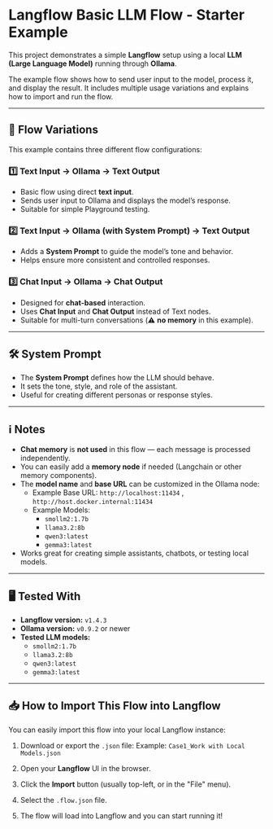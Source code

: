 # Langflow Basic LLM Flow - Starter Example

This project demonstrates a simple **Langflow** setup using a local **LLM (Large Language Model)** running through **Ollama**.

The example flow shows how to send user input to the model, process it, and display the result.
It includes multiple usage variations and explains how to import and run the flow.

---

## 🚀 Flow Variations

This example contains three different flow configurations:

### 1️⃣ **Text Input → Ollama → Text Output**

- Basic flow using direct **text input**.
- Sends user input to Ollama and displays the model’s response.
- Suitable for simple Playground testing.

### 2️⃣ **Text Input → Ollama (with System Prompt) → Text Output**

- Adds a **System Prompt** to guide the model’s tone and behavior.
- Helps ensure more consistent and controlled responses.

### 3️⃣ **Chat Input → Ollama → Chat Output**

- Designed for **chat-based** interaction.
- Uses **Chat Input** and **Chat Output** instead of Text nodes.
- Suitable for multi-turn conversations (⚠️ **no memory** in this example).

---

## 🛠️ System Prompt

- The **System Prompt** defines how the LLM should behave.
- It sets the tone, style, and role of the assistant.
- Useful for creating different personas or response styles.

---

## ℹ️ Notes

- **Chat memory** is **not used** in this flow — each message is processed independently.
- You can easily add a **memory node** if needed (Langchain or other memory components).
- The **model name** and **base URL** can be customized in the Ollama node:
  - Example Base URL: `http://localhost:11434` , `http://host.docker.internal:11434`
  - Example Models:
    - `smollm2:1.7b`
    - `llama3.2:8b`
    - `qwen3:latest`
    - `gemma3:latest`
- Works great for creating simple assistants, chatbots, or testing local models.

---

## 🖥️ Tested With

- **Langflow version:** `v1.4.3`
- **Ollama version:** `v0.9.2` or newer
- **Tested LLM models:**
  - `smollm2:1.7b`
  - `llama3.2:8b`
  - `qwen3:latest`
  - `gemma3:latest`

---

## 📥 How to Import This Flow into Langflow

You can easily import this flow into your local Langflow instance:

1. Download or export the `.json` file:
   Example: `Case1_Work with Local Models.json`

2. Open your **Langflow** UI in the browser.

3. Click the **Import** button (usually top-left, or in the "File" menu).

4. Select the `.flow.json` file.

5. The flow will load into Langflow and you can start running it!
